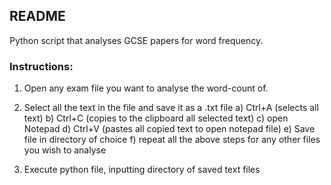 ## README 

Python script that analyses GCSE papers for word frequency.

### Instructions: 

1) Open any exam file you want to analyse the word-count of. 

2) Select all the text in the file and save it as a .txt file
 a) Ctrl+A (selects all text)
 b) Ctrl+C (copies to the clipboard all selected text)
 c) open Notepad
 d) Ctrl+V (pastes all copied text to open notepad file)
 e) Save file in directory of choice
 f) repeat all the above steps for any other files you wish to analyse
 
3) Execute python file, inputting directory of saved text files
